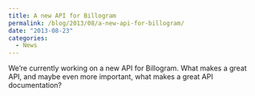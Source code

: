 ```yaml
---
title: A new API for Billogram
permalink: /blog/2013/08/a-new-api-for-billogram/
date: "2013-08-23"
categories:
  - News
---
```

We&#8217;re currently working on a new API for Billogram. What makes a great API, and maybe even more important, what makes a great API documentation?

